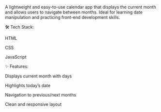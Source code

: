 A lightweight and easy-to-use calendar app that displays the current month and allows users to navigate between months. Ideal for learning date manipulation and practicing front-end development skills.

🛠 Tech Stack:

HTML

CSS

JavaScript

✨ Features:

Displays current month with days

Highlights today’s date

Navigation to previous/next months

Clean and responsive layout
